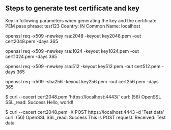 Steps to generate test certificate and key
------------------------------------------

Key in following parameters when generating the key and the certificate
	PEM pass phrase: test123
	Country: IN
	Common Name: localhost

openssl req -x509 -newkey rsa:2048 -keyout key2048.pem -out cert2048.pem -days 365

openssl req -x509 -newkey rsa:1024 -keyout key1024.pem -out cert1024.pem -days 365

openssl req -x509 -newkey rsa:512 -keyout key512.pem -out cert512.pem -days 365

openssl req -x509 -sha256 -keyout key256.pem -out cert256.pem -days 365

$ curl --cacert cert2048.pem  'https://localhost:4443/'
curl: (56) OpenSSL SSL_read: Success
Hello, world!

$ curl --cacert cert2048.pem  -X POST https://localhost:4443 -d 'Test data'
curl: (56) OpenSSL SSL_read: Success
This is POST request. Received: Test data

